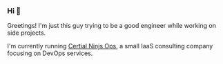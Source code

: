 ### Hi :wave:
Greetings! I'm just this guy trying to be a good engineer while working on side projects. 

I'm currently running [Certial Ninjs Ops](https://github.com/CerealNinjaOpsLLC), a small IaaS consulting company focusing on DevOps services. 
